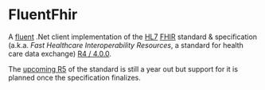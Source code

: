 # FluentFhir
A [fluent](https://en.wikipedia.org/wiki/Fluent_interface) .Net client implementation of the [HL7](https://www.hl7.org/) [FHIR](https://www.hl7.org/fhir/) standard & specification (a.k.a. *Fast Healthcare Interoperability Resources*, a standard for health care data exchange) [R4 / 4.0.0](https://www.hl7.org/fhir/history.html).

The [upcoming R5](https://onfhir.hl7.org/2019/01/20/fhir-r5-roadmap/) of the standard is still a year out but support for it is planned once the specification finalizes.
